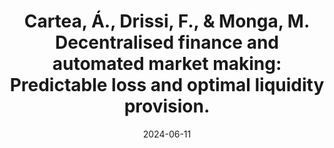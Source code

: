---
title: "Cartea, Á., Drissi, F., & Monga, M. Decentralised finance and automated market making: Predictable loss and optimal liquidity provision."
collection: workingpapers
permalink: /workingpapers/amm_lp
excerpt: #'This paper is about the number 3. The number 4 is left for future work.'
date: 2024-06-11
venue: '2024. SIAM Journal on Financial Mathematics.'
paperurl: 'https://papers.ssrn.com/sol3/papers.cfm?abstract_id=4273989'
citation: 'Cartea, Á., Drissi, F., & Monga, M. (2023). Decentralised Finance and Automated Market Making: Predictable Loss and Optimal Liquidity Provision.'
---